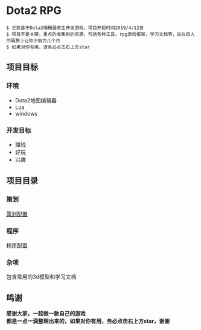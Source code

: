 # Dota2 RPG
``` 
$ 三款基于Dota2编辑器原生开发游戏，项目开启时间2019/4/12日 
$ 项目不是关键，重点的收集到的资源，包括各种工具，rpg游戏框架，学习文档等，站在巨人的肩膀上让你少努力几个月   
$ 如果对你有用，请务必点击右上方star
``` 


## 项目目标


### 环境

- Dota2地图编辑器 
- Lua
- windows   

### 开发目标
  
- 赚钱
- 好玩
- 兴趣

## 项目目录

### 策划   
[策划配置](https://github.com/1768204470/Dota2Monopoly/tree/master/%E7%AD%96%E5%88%92%E9%9C%80%E6%B1%82%E6%96%87%E6%A1%A3)

### 程序
[程序配置](https://github.com/1768204470/Dota2Monopoly/tree/master/%E7%A8%8B%E5%BA%8F)

### 杂项
包含常用的3d模型和学习文档

## 鸣谢

**感谢大家，一起做一款自己的游戏**   
**都是一点一滴整理出来的，如果对你有用，务必点击右上方star，谢谢** 